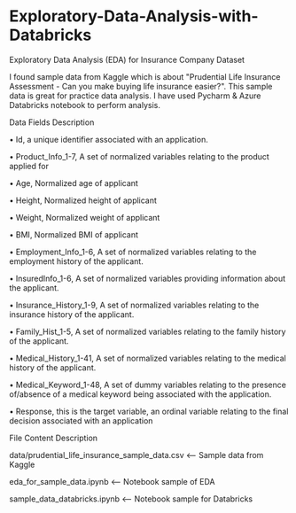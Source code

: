 # Exploratory-Data-Analysis-with-Databricks
Exploratory Data Analysis (EDA) for Insurance Company Dataset

I found sample data from Kaggle which is about "Prudential Life Insurance Assessment - Can you make buying life insurance easier?". This sample data is great for practice data analysis. I have used Pycharm & Azure Databricks notebook to perform analysis.

Data Fields Description

•	Id, a unique identifier associated with an application.

•	Product_Info_1-7, A set of normalized variables relating to the product applied for

•	Age, Normalized age of applicant

•	Height, Normalized height of applicant

•	Weight, Normalized weight of applicant

•	BMI, Normalized BMI of applicant

•	Employment_Info_1-6, A set of normalized variables relating to the employment history of the applicant.

•	InsuredInfo_1-6, A set of normalized variables providing information about the applicant.

•	Insurance_History_1-9, A set of normalized variables relating to the insurance history of the applicant.

•	Family_Hist_1-5, A set of normalized variables relating to the family history of the applicant.

•	Medical_History_1-41, A set of normalized variables relating to the medical history of the applicant.

•	Medical_Keyword_1-48, A set of dummy variables relating to the presence of/absence of a medical keyword being associated with the application.

•	Response, this is the target variable, an ordinal variable relating to the final decision associated with an application

File Content Description

data/prudential_life_insurance_sample_data.csv <-- Sample data from Kaggle

eda_for_sample_data.ipynb <-- Notebook sample of EDA

sample_data_databricks.ipynb <-- Notebook sample for Databricks

